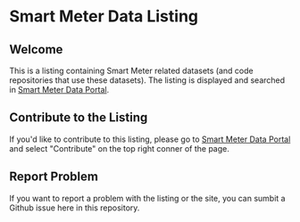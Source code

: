 # Smart Meter Data Listing

## Welcome

This is a listing containing Smart Meter related datasets (and code repositories that use these datasets). The listing is displayed and searched in [Smart Meter Data Portal](https://smda.github.io/smart-meter-data-portal/).

## Contribute to the Listing

If you'd like to contribute to this listing, please go to [Smart Meter Data Portal](https://smda.github.io/smart-meter-data-portal/) and select "Contribute" on the top right conner of the page.

## Report Problem

If you want to report a problem with the listing or the site, you can sumbit a Github issue here in this repository.